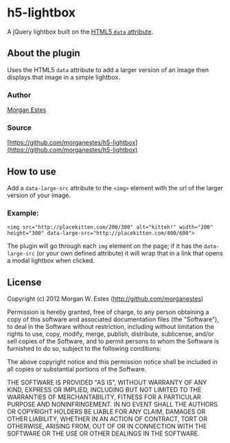 h5-lightbox
===========

A jQuery lightbox built on the [HTML5 `data` attribute](http://html5doctor.com/html5-custom-data-attributes/).


## About the plugin ##
Uses the HTML5 `data` attribute to add a larger version of an image then displays that image in a simple lightbox.

### Author ###
[Morgan Estes](http://morganestes.me)

### Source ###
[https://github.com/morganestes/h5-lightbox](https://github.com/morganestes/h5-lightbox)

## How to use ##
Add a `data-large-src` attribute to the `<img>` element with the url of the larger version of your image.

### Example: ###
    <img src="http://placekitten.com/200/300" alt="kitteh!" width="200" height="300" data-large-src="http://placekitten.com/400/600">

The plugin will go through each `img` element on the page; if it has the `data-large-src` (or your own defined attribute) it will wrap that in a link that opens a modal lightbox when clicked.

## License ##

Copyright (c) 2012 Morgan W. Estes (http://github.com/morganestes)

Permission is hereby granted, free of charge, to any person obtaining a copy of this software and associated documentation files (the "Software"), to deal in the Software without restriction, including without limitation the rights to use, copy, modify, merge, publish, distribute, sublicense, and/or sell copies of the Software, and to permit persons to whom the Software is furnished to do so, subject to the following conditions:

The above copyright notice and this permission notice shall be included in all copies or substantial portions of the Software.

THE SOFTWARE IS PROVIDED "AS IS", WITHOUT WARRANTY OF ANY KIND, EXPRESS OR IMPLIED, INCLUDING BUT NOT LIMITED TO THE WARRANTIES OF MERCHANTABILITY, FITNESS FOR A PARTICULAR PURPOSE AND NONINFRINGEMENT. IN NO EVENT SHALL THE AUTHORS OR COPYRIGHT HOLDERS BE LIABLE FOR ANY CLAIM, DAMAGES OR OTHER LIABILITY, WHETHER IN AN ACTION OF CONTRACT, TORT OR OTHERWISE, ARISING FROM, OUT OF OR IN CONNECTION WITH THE SOFTWARE OR THE USE OR OTHER DEALINGS IN THE SOFTWARE.
